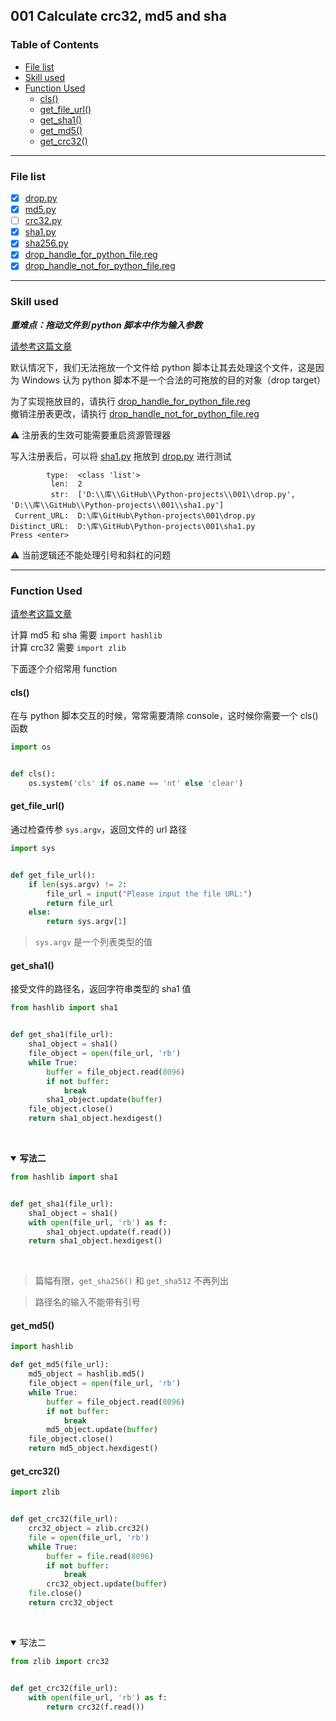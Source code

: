 ## 001 Calculate crc32, md5 and sha

[TOC levels=3,4]: # "### Table of Contents"

### Table of Contents
- [File list](#file-list)
- [Skill used](#skill-used)
- [Function Used](#function-used)
    - [cls()](#cls)
    - [get_file_url()](#get-file-url)
    - [get_sha1()](#get-sha1)
    - [get_md5()](#get-md5)
    - [get_crc32()](#get-crc32)

---

### File list

- [x] [drop.py](drop.py)
- [x] [md5.py](md5.py)
- [ ] [crc32.py](crc32.py)
- [x] [sha1.py](sha1.py)
- [x] [sha256.py](sha256.py)
- [x] [drop_handle_for_python_file.reg](drop_handle_for_python_file.reg "为Python文件注册DropHandle")
- [x] [drop_handle_not_for_python_file.reg](drop_handle_not_for_python_file.reg "为Python文件注册DropHandle（恢复）")

---

### Skill used

***重难点：拖动文件到 python 脚本中作为输入参数***

[请参考这篇文章](http://blog.csdn.net/eijnew/article/details/6695271/)

默认情况下，我们无法拖放一个文件给 python 脚本让其去处理这个文件，这是因为 Windows 认为 python 脚本不是一个合法的可拖放的目的对象（drop target）

为了实现拖放目的，请执行 [drop_handle_for_python_file.reg](drop_handle_for_python_file.reg "为Python文件注册DropHandle")  
撤销注册表更改，请执行 [drop_handle_not_for_python_file.reg](drop_handle_not_for_python_file.reg "为Python文件注册DropHandle（恢复）")

:warning: 注册表的生效可能需要重启资源管理器

写入注册表后，可以将 [sha1.py](sha1.py) 拖放到 [drop.py](drop.py) 进行测试
```text
        type:  <class 'list'>
         len:  2
         str:  ['D:\\库\\GitHub\\Python-projects\\001\\drop.py', 'D:\\库\\GitHub\\Python-projects\\001\\sha1.py']
 Current_URL:  D:\库\GitHub\Python-projects\001\drop.py
Distinct_URL:  D:\库\GitHub\Python-projects\001\sha1.py
Press <enter>
```

:warning: 当前逻辑还不能处理引号和斜杠的问题

---

### Function Used

[请参考这篇文章](http://blog.csdn.net/marshall001/article/details/50097705)


计算 md5 和 sha 需要 `import hashlib`  
计算 crc32 需要 `import zlib`

下面逐个介绍常用 function

#### cls()

在与 python 脚本交互的时候，常常需要清除 console，这时候你需要一个 cls() 函数

```python
import os


def cls():
    os.system('cls' if os.name == 'nt' else 'clear')
```

#### get_file_url()

通过检查传参 `sys.argv`，返回文件的 url 路径

```python
import sys


def get_file_url():
    if len(sys.argv) != 2:
        file_url = input("Please input the file URL:")
        return file_url
    else:
        return sys.argv[1]
```

> `sys.argv` 是一个列表类型的值

#### get_sha1()

接受文件的路径名，返回字符串类型的 sha1 值

```python
from hashlib import sha1


def get_sha1(file_url):
    sha1_object = sha1()
    file_object = open(file_url, 'rb')
    while True:
        buffer = file_object.read(8096)
        if not buffer:
            break
        sha1_object.update(buffer)
    file_object.close()
    return sha1_object.hexdigest()
```

&nbsp;<details open><summary>**写法二**</summary>
```python
from hashlib import sha1


def get_sha1(file_url):
    sha1_object = sha1()
    with open(file_url, 'rb') as f:
        sha1_object.update(f.read())
    return sha1_object.hexdigest()
```
&nbsp;</details>

> 篇幅有限，`get_sha256()` 和 `get_sha512` 不再列出

> 路径名的输入不能带有引号

#### get_md5()

```python
import hashlib

def get_md5(file_url):
    md5_object = hashlib.md5()
    file_object = open(file_url, 'rb')
    while True:
        buffer = file_object.read(8096)
        if not buffer:
            break
        md5_object.update(buffer)
    file_object.close()
    return md5_object.hexdigest()
```

#### get_crc32()

```python
import zlib


def get_crc32(file_url):
    crc32_object = zlib.crc32()
    file = open(file_url, 'rb')
    while True:
        buffer = file.read(8096)
        if not buffer:
            break
        crc32_object.update(buffer)
    file.close()
    return crc32_object
```
&nbsp;<details open><summary>写法二</summary>
```python
from zlib import crc32


def get_crc32(file_url):
    with open(file_url, 'rb') as f:
        return crc32(f.read())
```
&nbsp;</details>


